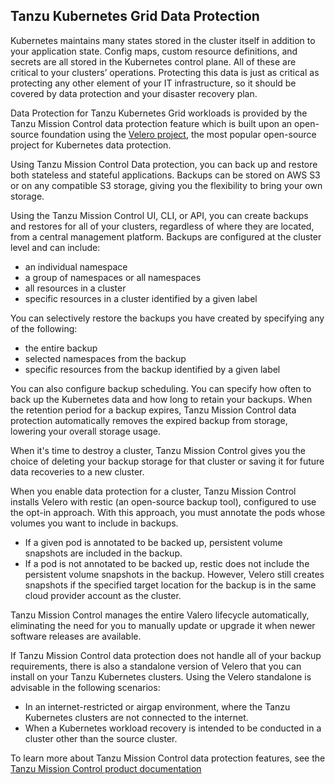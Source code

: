 ## **Tanzu Kubernetes Grid Data Protection**

Kubernetes maintains many states stored in the cluster itself in addition to your application state. Config maps, custom resource definitions, and secrets are all stored in the Kubernetes control plane. All of these are critical to your clusters’ operations. Protecting this data is just as critical as protecting any other element of your IT infrastructure, so it should be covered by data protection and your disaster recovery plan.

Data Protection for Tanzu Kubernetes Grid workloads is provided by the Tanzu Mission Control data protection feature which is built upon an open-source foundation using the [Velero project](https://velero.io/), the most popular open-source project for Kubernetes data protection.

Using Tanzu Mission Control Data protection, you can back up and restore both stateless and stateful applications. Backups can be stored on AWS S3 or on any compatible S3 storage, giving you the flexibility to bring your own storage.

Using the Tanzu Mission Control UI, CLI, or API, you can create backups and restores for all of your clusters, regardless of where they are located, from a central management platform. Backups are configured at the cluster level and can include:

- an individual namespace
- a group of namespaces or all namespaces
- all resources in a cluster
- specific resources in a cluster identified by a given label

You can selectively restore the backups you have created by specifying any of the following:

- the entire backup
- selected namespaces from the backup
- specific resources from the backup identified by a given label

You can also configure backup scheduling. You can specify how often to back up the Kubernetes data and how long to retain your backups. When the retention period for a backup expires, Tanzu Mission Control data protection automatically removes the expired backup from storage, lowering your overall storage usage.

When it's time to destroy a cluster, Tanzu Mission Control gives you the choice of deleting your backup storage for that cluster or saving it for future data recoveries to a new cluster.

When you enable data protection for a cluster, Tanzu Mission Control installs Velero with restic (an open-source backup tool), configured to use the opt-in approach. With this approach, you must annotate the pods whose volumes you want to include in backups. 

- If a given pod is annotated to be backed up, persistent volume snapshots are included in the backup.
- If a pod is not annotated to be backed up, restic does not include the persistent volume snapshots in the backup. However, Velero still creates snapshots if the specified target location for the backup is in the same cloud provider account as the cluster.

Tanzu Mission Control manages the entire Valero lifecycle automatically, eliminating the need for you to manually update or upgrade it when newer software releases are available.

If Tanzu Mission Control data protection does not handle all of your backup requirements, there is also a standalone version of Velero that you can install on your Tanzu Kubernetes clusters. Using the Velero standalone is advisable in the following scenarios:

- In an internet-restricted or airgap environment, where the Tanzu Kubernetes clusters are not connected to the internet.
- When a Kubernetes workload recovery is intended to be conducted in a cluster other than the source cluster.

To learn more about Tanzu Mission Control data protection features, see the [Tanzu Mission Control product documentation](https://docs.vmware.com/en/VMware-Tanzu-Mission-Control/services/tanzumc-concepts/GUID-C16557BC-EB1B-4414-8E63-28AD92E0CAE5.html)
